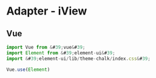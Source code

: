 # Adapter - iView

## Vue

```js
import Vue from &#39;vue&#39;
import Element from &#39;element-ui&#39;
import &#39;element-ui/lib/theme-chalk/index.css&#39;

Vue.use(Element)
```
